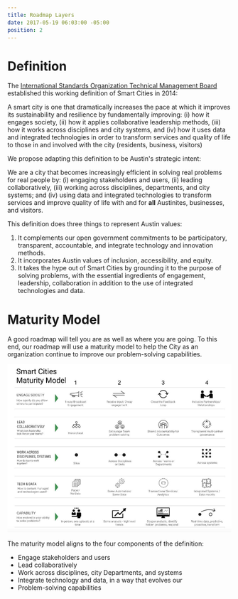 ```yaml
---
title: Roadmap Layers
date: 2017-05-19 06:03:00 -05:00
position: 2
---
```


# Definition

The [International Standards Organization Technical Management Board](https://www.iso.org/files/live/sites/isoorg/files/developing_standards/docs/en/smart_cities_report-jtc1.pdf) established this working definition of Smart Cities in 2014:

A smart city is one that dramatically increases the pace at which it improves its sustainability and resilience by fundamentally improving: 
(i) how it engages society, 
(ii) how it applies collaborative leadership methods,
(iii) how it works across disciplines and city systems, and 
(iv) how it uses data and integrated technologies
in order to transform services and quality of life to those in and involved with the city (residents, business, visitors)

We propose adapting this definition to be Austin's strategic intent:

We are a city that becomes increasingly efficient in solving real problems for real people by: 
(i) engaging stakeholders and users, 
(ii) leading collaboratively,
(iii) working across disciplines, departments, and city systems; and 
(iv) using data and integrated technologies
to transform services and improve quality of life with and for **all** Austinites, businesses, and visitors.

This definition does three things to represent Austin values: 
1. It complements our open government commitments to be participatory, transparent, accountable, and integrate technology and innovation methods.
2. It incorporates Austin values of inclusion, accessibility, and equity.
3. It takes the hype out of Smart Cities by grounding it to the purpose of solving problems, with the essential ingredients of engagement, leadership, collaboration in addition to the use of integrated technologies and data.

# Maturity Model

A good roadmap will tell you are as well as where you are going.  To this end, our roadmap will use a maturity model to help the City as an organization continue to improve our problem-solving capabilities.

![Smart City Maturity Model.jpg](/uploads/Smart%20City%20Maturity%20Model.jpg)

The maturity model aligns to the four components of the definition:
* Engage stakeholders and users
* Lead collaboratively
* Work across disciplines, city Departments, and systems
* Integrate technology and data, in a way that evolves our
* Problem-solving capabilities
